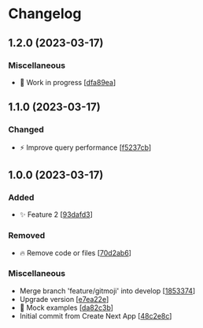 # Changelog

<a name="1.2.0"></a>

## 1.2.0 (2023-03-17)

### Miscellaneous

- 🚧 Work in progress [[dfa89ea](https://github.com/DaniCastel/gitmoji-nextjs-example/commit/dfa89ea15b77404dcd97539a155fbf2f36e1c66b)]

<a name="1.1.0"></a>

## 1.1.0 (2023-03-17)

### Changed

- ⚡ Improve query performance [[f5237cb](https://github.com/DaniCastel/gitmoji-nextjs-example/commit/f5237cbac8e6878eb8f2bdb134d619b13074adfc)]

<a name="1.0.0"></a>

## 1.0.0 (2023-03-17)

### Added

- ✨ Feature 2 [[93dafd3](https://github.com/DaniCastel/gitmoji-nextjs-example/commit/93dafd304b493dc954eb4fe6b94d862763db1bbe)]

### Removed

- 🔥 Remove code or files [[70d2ab6](https://github.com/DaniCastel/gitmoji-nextjs-example/commit/70d2ab6816e05e61ef4a7ee5cd5c7ef6a3e8b065)]

### Miscellaneous

- Merge branch &#x27;feature/gitmoji&#x27; into develop [[1853374](https://github.com/DaniCastel/gitmoji-nextjs-example/commit/18533742761e5a38394c624666097cdfdd381589)]
- Upgrade version [[e7ea22e](https://github.com/DaniCastel/gitmoji-nextjs-example/commit/e7ea22e217509748c67fde3c4d49f033512ec7ac)]
- 🤡 Mock examples [[da82c3b](https://github.com/DaniCastel/gitmoji-nextjs-example/commit/da82c3b63a8a5b14fda9c87d1d5a360126fc697a)]
- Initial commit from Create Next App [[48c2e8c](https://github.com/DaniCastel/gitmoji-nextjs-example/commit/48c2e8c055da753a63ead572ae56cf3cb0c071f6)]
